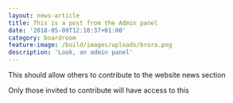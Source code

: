 ```yaml
---
layout: news-article
title: This is a post from the Admin panel
date: '2018-05-09T12:10:37+01:00'
category: boardroom
feature-image: /build/images/uploads/brora.png
description: 'Look, an admin panel'
---
```

This should allow others to contribute to the website news section

Only those invited to contribute will have access to this
